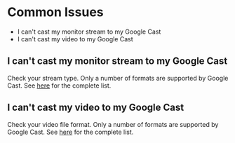 # Common Issues

* I can't cast my monitor stream to my Google Cast
* I can't cast my video to my Google Cast

## I can't cast my monitor stream to my Google Cast

Check your stream type. Only a number of formats are supported by Google Cast. See [here](https://developers.google.com/cast/docs/media#media_container_formats) for the complete list.

## I can't cast my video to my Google Cast

Check your video file format. Only a number of formats are supported by Google Cast. See [here](https://developers.google.com/cast/docs/media#media_container_formats) for the complete list.

